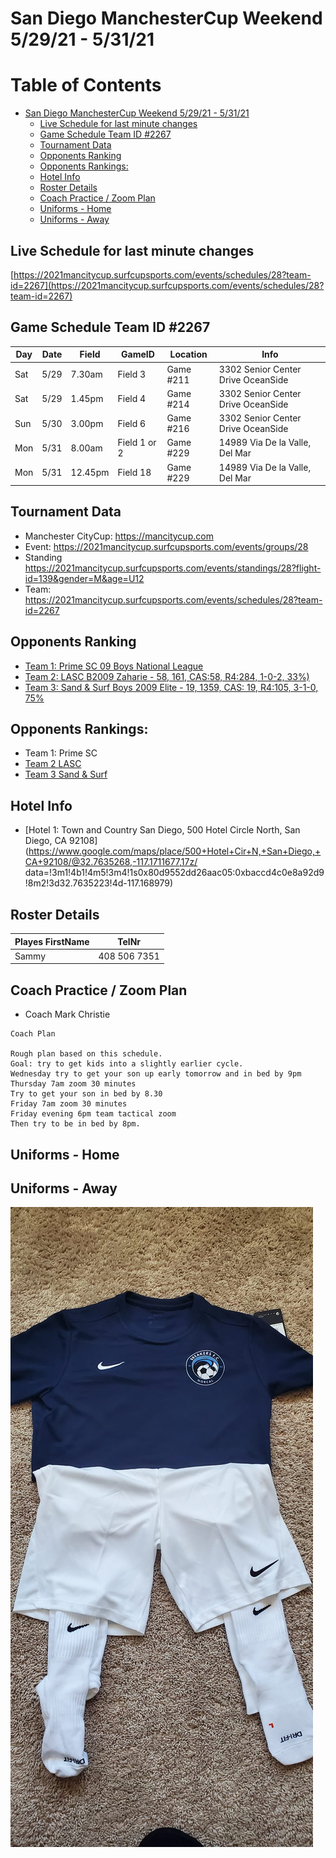 # San Diego ManchesterCup Weekend 5/29/21 - 5/31/21


Table of Contents
=================

* [San Diego ManchesterCup Weekend 5/29/21 - 5/31/21](#san-diego-manchestercup-weekend-52921---53121)
   * [Live Schedule for last minute changes](#live-schedule-for-last-minute-changes)
   * [Game Schedule Team ID #2267](#game-schedule-team-id-2267)
   * [Tournament Data](#tournament-data)
   * [Opponents Ranking](#opponents-ranking)
   * [Opponents Rankings:](#opponents-rankings)
   * [Hotel Info](#hotel-info)
   * [Roster Details](#roster-details)
   * [Coach Practice / Zoom Plan](#coach-practice--zoom-plan)
   * [Uniforms - Home](#uniforms---home)
   * [Uniforms - Away](#uniforms---away)


## Live Schedule for last minute changes

[https://2021mancitycup.surfcupsports.com/events/schedules/28?team-id=2267](https://2021mancitycup.surfcupsports.com/events/schedules/28?team-id=2267)

## Game Schedule Team ID #2267
Day | Date | Field | GameID | Location | Info
---|---|---|---|---|---
Sat| 5/29 | 7.30am | Field 3 | Game #211 | 3302 Senior Center Drive OceanSide   |  Group Round Flight2
Sat| 5/29 | 1.45pm | Field 4 | Game #214 | 3302 Senior Center Drive OceanSide | Group Round Flight 2
Sun| 5/30 |3.00pm | Field 6 | Game #216 | 3302 Senior Center Drive OceanSide |  Group Round Flight 2
Mon | 5/31| 8.00am |  Field 1 or 2|  Game #229 |  14989 Via De la Valle, Del Mar | Semi Finals 
Mon | 5/31|12.45pm | Field 18 | Game #229 | 14989  Via De la Valle, Del Mar | Finals

## Tournament Data
- Manchester CityCup: https://mancitycup.com
- Event: https://2021mancitycup.surfcupsports.com/events/groups/28
- Standing https://2021mancitycup.surfcupsports.com/events/standings/28?flight-id=139&gender=M&age=U12
- Team: https://2021mancitycup.surfcupsports.com/events/schedules/28?team-id=2267

## Opponents Ranking
- [Team 1: Prime SC 09 Boys National League](https://home.gotsoccer.com/(X(1))/rankings/team.aspx?TeamID=1158574)
- [Team 2: LASC B2009 Zaharie  - 58, 161, CAS:58, R4:284,  1-0-2, 33%)](https://home.gotsoccer.com/(X(1))/rankings/results.aspx?Level=State&Gender=Boys&Age=12&State=CAS&pos=133&hl=897922)
- [Team 3: Sand & Surf Boys 2009 Elite - 19, 1359, CAS: 19, R4:105, 3-1-0, 75%](https://home.gotsoccer.com/(X(1))/rankings/team.aspx?TeamID=1139823)

## Opponents Rankings:
- Team 1: Prime SC
- [Team 2 LASC](https://home.gotsoccer.com/(X(1))/rankings/results.aspx?Level=State&Gender=Boys&Age=12&State=CAS&pos=59&hl=1521544)
- [Team 3 Sand & Surf](https://home.gotsoccer.com/(X(1))/rankings/results.aspx?Level=State&Gender=Boys&Age=12&State=CAS&pos=27&hl=1286574)

## Hotel Info
- [Hotel 1: Town and Country San Diego, 500 Hotel Circle North, San Diego, CA 92108](https://www.google.com/maps/place/500+Hotel+Cir+N,+San+Diego,+CA+92108/@32.7635268,-117.1711677,17z/
data=!3m1!4b1!4m5!3m4!1s0x80d9552dd26aac05:0xbaccd4c0e8a92d9!8m2!3d32.7635223!4d-117.168979)

## Roster Details
Playes FirstName | TelNr
---|---
Sammy | 408 506 7351



## Coach Practice / Zoom Plan
- Coach Mark Christie
```
Coach Plan

Rough plan based on this schedule.
Goal: try to get kids into a slightly earlier cycle.
Wednesday try to get your son up early tomorrow and in bed by 9pm 
Thursday 7am zoom 30 minutes
Try to get your son in bed by 8.30 
Friday 7am zoom 30 minutes 
Friday evening 6pm team tactical zoom 
Then try to be in bed by 8pm.
```

## Uniforms - Home


## Uniforms - Away
![AWAY](./JPG/away_uniform.jpg)

